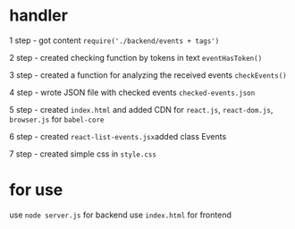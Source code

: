 # handler

1 step - got content `require('./backend/events + tags')`

2 step - created checking function by tokens in text `eventHasToken()`

3 step - created a function for analyzing the received events `checkEvents()`

4 step - wrote JSON file with checked events `checked-events.json`

5 step - created `index.html` and added CDN for `react.js`, `react-dom.js`, `browser.js` for `babel-core`

6 step - created `react-list-events.jsx`added class Events

7 step - created simple css in `style.css`

# for use
use `node server.js` for backend
use `index.html` for frontend
